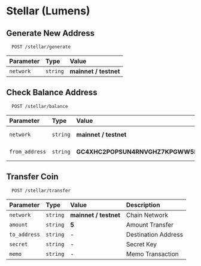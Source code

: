 # Stellar (Lumens)

## Generate New Address

```
  POST /stellar/generate
```

| Parameter | Type     | Value                |
| :-------- | :------- | :--------------------|
| `network` | `string` | **mainnet / testnet**|

## Check Balance Address

```
  POST /stellar/balance
```

| Parameter      | Type     | Value                                                           | Description           |
| :------------- | :------- | :---------------------------------------------------------------|:----------------------|
| `network`      | `string` | **mainnet / testnet**                                           | Chain Network         |
| `from_address` | `string` | **GC4XHC2POPSUN4RNVGHZ7KPGWW5NX3GDT4OTW6WQNLDLMVP63KVFNUKV**    | Your Address          |

## Transfer Coin
```
  POST /stellar/transfer
```

| Parameter       | Type     | Value                                                         | Description          |
| :--------       | :------- | :-------------------------------------------------------------|:---------------------|
| `network`       | `string` | **mainnet / testnet**                                         | Chain Network        |
| `amount`        | `string` | **5**                                                         | Amount Transfer      |
| `to_address`    | `string` | -                                                             | Destination Address  |
| `secret`        | `string` | -                                                             | Secret Key           |
| `memo`          | `string` | -                                                             | Memo Transaction     |
